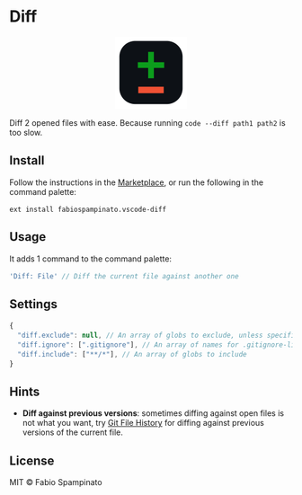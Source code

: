# Diff

<p align="center">
  <img src="https://raw.githubusercontent.com/fabiospampinato/vscode-diff/master/resources/logo.png" width="128" alt="Logo">
</p>

Diff 2 opened files with ease. Because running `code --diff path1 path2` is too slow.

## Install

Follow the instructions in the [Marketplace](https://marketplace.visualstudio.com/items?itemName=fabiospampinato.vscode-diff), or run the following in the command palette:

```shell
ext install fabiospampinato.vscode-diff
```

## Usage

It adds 1 command to the command palette:

```js
'Diff: File' // Diff the current file against another one
```

## Settings

```js
{
  "diff.exclude": null, // An array of globs to exclude, unless specificed it uses the "files.exclude" setting
  "diff.ignore": [".gitignore"], // An array of names for .gitignore-like files to use
  "diff.include": ["**/*"], // An array of globs to include
}
```

## Hints

- **Diff against previous versions**: sometimes diffing against open files is not what you want, try [Git File History](https://marketplace.visualstudio.com/items?itemName=fabiospampinato.vscode-git-history) for diffing against previous versions of the current file.

## License

MIT © Fabio Spampinato
